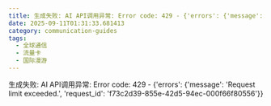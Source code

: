 ```yaml
---
title: 生成失败: AI API调用异常: Error code: 429 - {'errors': {'message': 'Request limit exceeded.', 'request_id': '513c0615-b812-43cd-8664-7c84980c87fd'}}
date: 2025-09-11T01:31:33.681413
category: communication-guides
tags:
  - 全球通信
  - 流量卡
  - 国际漫游
---
```


生成失败: AI API调用异常: Error code: 429 - {'errors': {'message': 'Request limit exceeded.', 'request_id': 'f73c2d39-855e-42d5-94ec-000f66f80556'}}